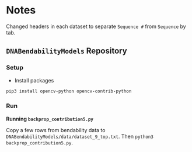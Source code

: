 # Notes

Changed headers in each dataset to separate `Sequence #` from `Sequence` by tab.

## `DNABendabilityModels` Repository

### Setup

- Install packages

```sh
pip3 install opencv-python opencv-contrib-python
```

### Run

**Running `backprop_contribution5.py`**

Copy a few rows from bendability data to `DNABendabilityModels/data/dataset_9_top.txt`. Then `python3 backprop_contribution5.py`.